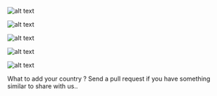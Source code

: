 
![alt text](https://github.com/IEEEmadC/Graphics/blob/master/Country/America.jpg "Join Us")

![alt text](https://github.com/IEEEmadC/Graphics/blob/master/Country/Australia.jpg "Join Us")

![alt text](https://github.com/IEEEmadC/Graphics/blob/master/Country/india.jpg "Join Us")

![alt text](https://github.com/IEEEmadC/Graphics/blob/master/Country/Canada.jpg "Join Us")

![alt text](https://github.com/IEEEmadC/Graphics/blob/master/Country/Egypt.jpg "Join Us")

What to add your country ? 
Send a pull request if you have something similar to share with us..
